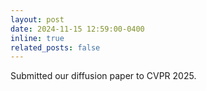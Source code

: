 ```yaml
---
layout: post
date: 2024-11-15 12:59:00-0400
inline: true
related_posts: false
---
```


Submitted our diffusion paper to CVPR 2025.
